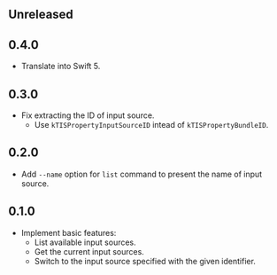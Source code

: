 ## Unreleased

## 0.4.0

- Translate into Swift 5.


## 0.3.0

- Fix extracting the ID of input source.
    - Use `kTISPropertyInputSourceID` intead of `kTISPropertyBundleID`.


## 0.2.0

- Add `--name` option for `list` command to present the name of input source.


## 0.1.0

- Implement basic features:
    - List available input sources.
    - Get the current input sources.
    - Switch to the input source specified with the given identifier.
